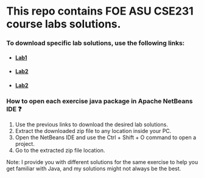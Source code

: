 # This repo contains FOE ASU CSE231 course labs solutions.
### To download specific lab solutions, use the following links:
* #### [Lab1](https://ssgithub.com/A-Ashraf255/CSE231/tree/master/Labs%20Solutions/Lab1)
* #### [Lab2](https://ssgithub.com/A-Ashraf255/CSE231/tree/master/Labs%20Solutions/Lab2)
* #### [Lab2](https://ssgithub.com/A-Ashraf255/CSE231/tree/master/Labs%20Solutions/Lab3)


### How to open each exercise java package in Apache NetBeans IDE ❓ 
1. Use the previous links to download the desired lab solutions.
2. Extract the downloaded zip file to any location inside your PC.
3. Open the NetBeans IDE and use the Ctrl + Shift + O command to open a project.
4. Go to the extracted zip file location. 

Note: I provide you with different solutions for the same exercise to help you get familiar with Java, and my solutions might not always be the best.

